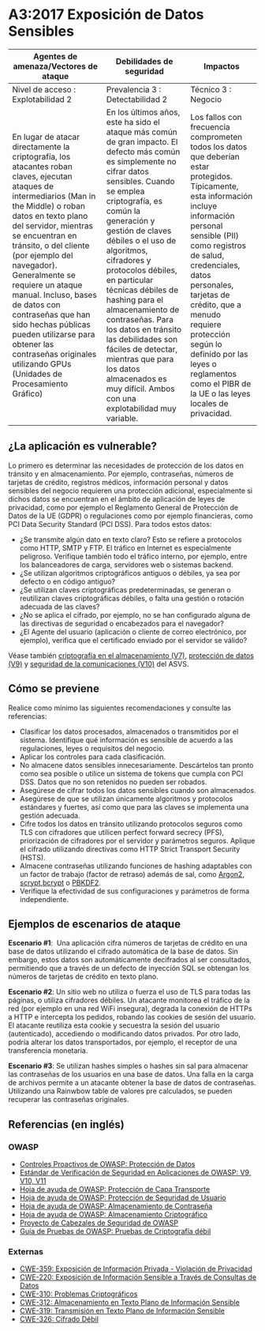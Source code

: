 # A3:2017 Exposición de Datos Sensibles

| Agentes de amenaza/Vectores de ataque | Debilidades de seguridad         |      Impactos       |
| -- | -- | -- |
| Nivel de acceso : Explotabilidad 2    | Prevalencia 3 : Detectabilidad 2 | Técnico 3 : Negocio |
| En lugar de atacar directamente la criptografía, los atacantes roban claves, ejecutan ataques de intermediarios (Man in the Middle) o roban datos en texto plano del servidor, mientras se encuentran en tránsito, o del cliente (por ejemplo del navegador). Generalmente se requiere un ataque manual. Incluso, bases de datos con contraseñas que han sido hechas públicas pueden utilizarse para obtener las contraseñas originales utilizando GPUs (Unidades de Procesamiento Gráfico)| En los últimos años, este ha sido el ataque más común de gran impacto. El defecto más común es simplemente no cifrar datos sensibles. Cuando se emplea criptografía, es común la generación y gestión de claves débiles o el uso de algoritmos, cifradores y protocolos débiles, en particular técnicas débiles de hashing para el almacenamiento de contraseñas. Para los datos en tránsito las debilidades son fáciles de detectar, mientras que para los datos almacenados es muy difícil. Ambos con una explotabilidad muy variable. | Los fallos con frecuencia comprometen todos los datos que deberían estar protegidos. Típicamente, esta información incluye información personal sensible (PII) como registros de salud, credenciales, datos personales, tarjetas de crédito, que a menudo requiere protección según lo definido por las leyes o reglamentos como el PIBR de la UE o las leyes locales de privacidad. |

## ¿La aplicación es vulnerable?

Lo primero es determinar las necesidades de protección de los datos en tránsito y en almacenamiento. Por ejemplo, contraseñas, números de tarjetas de crédito, registros médicos, información personal y datos sensibles del negocio requieren una protección adicional, especialmente si dichos datos se encuentran en el ámbito de aplicación de leyes de privacidad, como por ejemplo el Reglamento General de Protección de Datos de la UE (GDPR) o regulaciones como por ejemplo financieras, como PCI Data Security Standard (PCI DSS). Para todos estos datos:

- ¿Se transmite algún dato en texto claro? Esto se refiere a protocolos como HTTP, SMTP y FTP. El tráfico en Internet es especialmente peligroso. Verifique también todo el tráfico interno, por ejemplo, entre los balanceadores de carga, servidores web o sistemas backend.
- ¿Se utilizan algoritmos criptográficos antiguos o débiles, ya sea por defecto o en código antiguo?
- ¿Se utilizan claves criptográficas predeterminadas, se generan o reutilizan claves criptográficas débiles, o falta una gestión o rotación adecuada de las claves?
- ¿No se aplica el cifrado, por ejemplo, no se han configurado alguna de las directivas de seguridad o encabezados para el navegador?
- ¿El Agente del usuario (aplicación o cliente de correo electrónico, por ejemplo), verifica que el certificado enviado por el servidor se válido?

Véase también [criptografía en el almacenamiento (V7)](https://github.com/OWASP/ASVS/blob/v4.0.2/4.0/en/0x14-V6-Cryptography.md), [protección de datos (V9)](https://github.com/OWASP/ASVS/blob/v4.0.2/4.0/en/0x16-V8-Data-Protection.md) y [seguridad de la comunicaciones (V10)](https://github.com/OWASP/ASVS/blob/v4.0.2/4.0/en/0x17-V9-Communications.md) del ASVS.

## Cómo se previene

Realice como mínimo las siguientes recomendaciones y consulte las referencias:

- Clasificar los datos procesados, almacenados o transmitidos por el sistema. Identifique qué información es sensible de acuerdo a las regulaciones, leyes o requisitos del negocio.
- Aplicar los controles para cada clasificación.
- No almacene datos sensibles innecesariamente. Descártelos tan pronto como sea posible o utilice un sistema de tokens que cumpla con PCI DSS. Datos que no son retenidos no pueden ser robados.
- Asegúrese de cifrar todos los datos sensibles cuando son almacenados.
- Asegúrese de que se utilizan únicamente algoritmos y protocolos estándares  y fuertes, así como que para las claves se implementa una gestión adecuada.
- Cifre todos los datos en tránsito utilizando protocolos seguros como TLS con cifradores que utilicen perfect forward secrecy (PFS), priorización de cifradores por el servidor y parámetros seguros. Aplique el cifrado utilizando directivas como HTTP Strict Transport Security (HSTS).
- Almacene contraseñas utilizando funciones de hashing adaptables con un factor de trabajo (factor de retraso) además de sal, como [Argon2](https://github.com/p-h-c/phc-winner-argon2), [scrypt](https://wikipedia.org/wiki/Scrypt),[bcrypt](https://wikipedia.org/wiki/Bcrypt) o [PBKDF2](https://wikipedia.org/wiki/PBKDF2).
- Verifique la efectividad de sus configuraciones y parámetros de forma independiente.


## Ejemplos de escenarios de ataque

**Escenario #1**:  Una aplicación cifra números de tarjetas de crédito en una base de datos utilizando el cifrado automática de la base de datos. Sin embargo, estos datos son automáticamente decifrados al ser consultados, permitiendo que a través de un defecto de inyección SQL se obtengan los números de tarjetas de crédito en texto plano. 

**Escenario #2**: Un sitio web no utiliza o fuerza el uso de TLS para todas las páginas, o utiliza cifradores débiles. Un atacante monitorea el tráfico de la red (por ejemplo en una red WiFi insegura), degrada la conexión de HTTPs a HTTP e intercepta los pedidos, robando las cookies de sesión del usuario. El atacante reutiliza esta cookie y secuestra la sesión del usuario (autenticado), accediendo o modificando datos privados. Por otro lado, podría alterar los datos transportados, por ejemplo, el receptor de una transferencia monetaria.

**Escenario #3**: Se utilizan hashes simples o hashes sin sal para almacenar las contraseñas de los usuarios en una base de datos. Una falla en la carga de archivos permite a un atacante obtener la base de datos de contraseñas. Utilizando una Rainwbow table de valores pre calculados, se pueden recuperar las contraseñas originales.

## Referencias (en inglés)

### OWASP

- [Controles Proactivos de OWASP: Protección de Datos](https://owasp.org/www-project-proactive-controls/v3/en/c8-protect-data-everywhere)
- [Estándar de Verificación de Seguridad en Aplicaciones de OWASP: V9, V10, V11](https://owasp.org/www-project-application-security-verification-standard/)
- [Hoja de ayuda de OWASP: Protección de Capa Transporte](https://cheatsheetseries.owasp.org/cheatsheets/Transport_Layer_Protection_Cheat_Sheet.html)
- [Hoja de ayuda de OWASP: Protección de Seguridad de Usuario](https://cheatsheetseries.owasp.org/cheatsheets/User_Privacy_Protection_Cheat_Sheet.html)
- [Hoja de ayuda de OWASP: Almacenamiento de Contraseña](https://cheatsheetseries.owasp.org/cheatsheets/Password_Storage_Cheat_Sheet.html)
- [Hoja de ayuda de OWASP: Almacenamiento Criptográfico](https://cheatsheetseries.owasp.org/cheatsheets/Cryptographic_Storage_Cheat_Sheet.html)
- [Proyecto de Cabezales de Seguridad de OWASP](https://owasp.org/www-project-secure-headers/)
- [Guía de Pruebas de OWASP: Pruebas de Criptografía débil](https://owasp.org/www-project-web-security-testing-guide/latest/4-Web_Application_Security_Testing/09-Testing_for_Weak_Cryptography/README)

### Externas

- [CWE-359: Exposición de Información Privada - Violación de Privacidad](https://cwe.mitre.org/data/definitions/359.html)
- [CWE-220: Exposición de Información Sensible a Través de Consultas de Datos](https://cwe.mitre.org/data/definitions/220.html)
- [CWE-310: Problemas Criptográficos](https://cwe.mitre.org/data/definitions/310.html)
- [CWE-312: Almacenamiento en Texto Plano de Información Sensible](https://cwe.mitre.org/data/definitions/312.html)
- [CWE-319: Transmisión en Texto Plano de Información Sensible](https://cwe.mitre.org/data/definitions/319.html)
- [CWE-326: Cifrado Débil](https://cwe.mitre.org/data/definitions/326.html)

